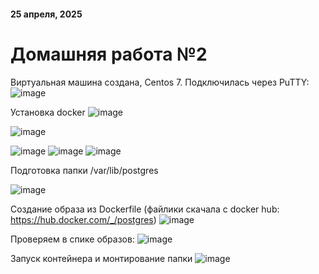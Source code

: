 #### 25 апреля, 2025
# Домашняя работа №2

Виртуальная машина создана, Centos 7. Подключилась через PuTTY:
![image](https://github.com/user-attachments/assets/d8f0e0d7-36ec-45ba-ab5d-a8b8c3d49563)

Установка docker
![image](https://github.com/user-attachments/assets/ad7856a2-8f6e-452f-976d-d230227e94d6)

![image](https://github.com/user-attachments/assets/5756d9d9-c8d1-46c1-90e0-045037843236)

![image](https://github.com/user-attachments/assets/545ecc5c-5bad-4a17-92a0-fc7756705ade)
![image](https://github.com/user-attachments/assets/9bcac5e5-74e8-467d-99f1-ba2abea52eeb)
![image](https://github.com/user-attachments/assets/79c21594-502b-4251-9e38-cd6395ea4146)


Подготовка папки /var/lib/postgres

![image](https://github.com/user-attachments/assets/1e3ebd69-89ce-420e-979f-63ddee201077)

Создание образа из Dockerfile (файлики скачала c docker hub: https://hub.docker.com/_/postgres)
![image](https://github.com/user-attachments/assets/af6208ed-d83c-4e0c-be30-6d4b94cc58ed)

Проверяем в спике образов:
![image](https://github.com/user-attachments/assets/26687e75-b78f-4786-a542-8fede761943c)

Запуск контейнера и монтирование папки
![image](https://github.com/user-attachments/assets/4b8b739b-8ff1-42d8-bdc8-69ad68c3b785)
